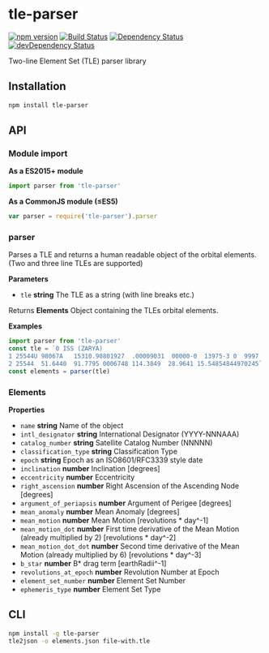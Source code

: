 
# tle-parser

[![npm version](https://badge.fury.io/js/tle-parser.svg)](https://badge.fury.io/js/tle-parser)
[![Build Status](https://travis-ci.org/benelsen/tle-parser.svg?branch=master)](https://travis-ci.org/benelsen/tle-parser)
[![Dependency Status](https://david-dm.org/benelsen/tle-parser.svg)](https://david-dm.org/benelsen/tle-parser)
[![devDependency Status](https://david-dm.org/benelsen/tle-parser/dev-status.svg)](https://david-dm.org/benelsen/tle-parser#info=devDependencies)

Two-line Element Set (TLE) parser library

## Installation

```bash
npm install tle-parser
```

## API

### Module import

**As a ES2015+ module**
```javascript
import parser from 'tle-parser'
```

**As a CommonJS module (≤ES5)**
```javascript
var parser = require('tle-parser').parser
```

### parser

Parses a TLE and returns a human readable object of the orbital elements.
(Two and three line TLEs are supported)

**Parameters**

-   `tle` **string** The TLE as a string (with line breaks etc.)

Returns **Elements** Object containing the TLEs orbital elements.

**Examples**

```javascript
import parser from 'tle-parser'
const tle = `0 ISS (ZARYA)
1 25544U 98067A   15310.90801927  .00009031  00000-0  13975-3 0  9997
2 25544  51.6440  91.7795 0006748 114.3849  28.9641 15.54854844970245`
const elements = parser(tle)
```

### Elements

**Properties**

-   `name` **string** Name of the object
-   `intl_designator` **string** International Designator (YYYY-NNNAAA)
-   `catalog_number` **string** Satellite Catalog Number (NNNNN)
-   `classification_type` **string** Classification Type
-   `epoch` **string** Epoch as an ISO8601/RFC3339 style date
-   `inclination` **number** Inclination [degrees]
-   `eccentricity` **number** Eccentricity
-   `right_ascension` **number** Right Ascension of the Ascending Node [degrees]
-   `argument_of_periapsis` **number** Argument of Perigee [degrees]
-   `mean_anomaly` **number** Mean Anomaly [degrees]
-   `mean_motion` **number** Mean Motion [revolutions * day^-1]
-   `mean_motion_dot` **number** First time derivative of the Mean Motion (already multiplied by 2) [revolutions * day^-2]
-   `mean_motion_dot_dot` **number** Second time derivative of the Mean Motion (already multiplied by 6) [revolutions * day^-3]
-   `b_star` **number** B* drag term [earthRadii^-1]
-   `revolutions_at_epoch` **number** Revolution Number at Epoch
-   `element_set_number` **number** Element Set Number
-   `ephemeris_type` **number** Element Set Type

## CLI

```bash
npm install -g tle-parser
tle2json -o elements.json file-with.tle
```
